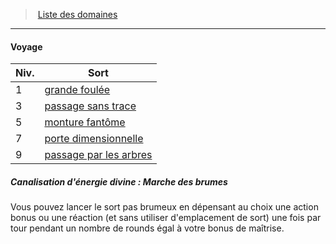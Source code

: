 ﻿---
!Generic
Id: cleric_priest_hd.md#voyage
ParentLink: cleric_priest_hd.md#liste-des-domaines
Name: Voyage
ParentName: Liste des domaines
NameLevel: 4
Attributes: {}
---
> [Liste des domaines](hd_cleric_priest_liste_des_domaines.md)

---

#### Voyage

|Niv.|Sort|
|---|---|
|1|[grande foulée](hd_spells_grande_foulee.md)|
|3|[passage sans trace](hd_spells_passage_sans_trace.md)|
|5|[monture fantôme](hd_spells_monture_fantome.md)|
|7|[porte dimensionnelle](hd_spells_porte_dimensionnelle.md)|
|9|[passage par les arbres](hd_spells_passage_par_les_arbres.md)|

##### Canalisation d'énergie divine : Marche des brumes

Vous pouvez lancer le sort pas brumeux en dépensant au choix une action bonus ou une réaction (et sans utiliser d'emplacement de sort) une fois par tour pendant un nombre de rounds égal à votre bonus de maîtrise.

